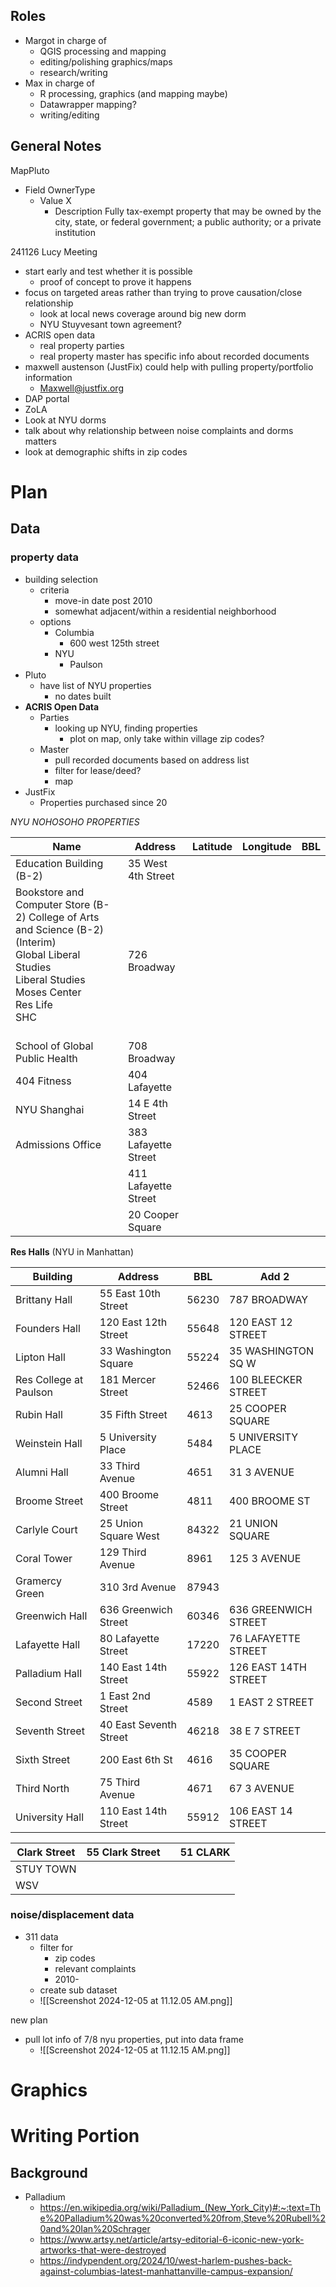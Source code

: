 ## Roles
- Margot in charge of
	- QGIS processing and mapping
	- editing/polishing graphics/maps
	- research/writing
- Max in charge of
	- R processing, graphics (and mapping maybe)
	- Datawrapper mapping?
	- writing/editing
## General Notes

MapPluto

- Field OwnerType
	- Value X
		- Description Fully tax-exempt property that may be owned by the city, state, or federal government; a public authority; or a private institution

241126 Lucy Meeting
- start early and test whether it is possible
	- proof of concept to prove it happens
- focus on targeted areas rather than trying to prove causation/close relationship
	- look at local news coverage around big new dorm
	- NYU Stuyvesant town agreement?
- ACRIS open data
	- real property parties
	- real property master has specific info about recorded documents
- maxwell austenson (JustFix) could help with pulling property/portfolio information
	- Maxwell@justfix.org
- DAP portal
- ZoLA
- Look at NYU dorms
- talk about why relationship between noise complaints and dorms matters
- look at demographic shifts in zip codes

# Plan

## Data
### property data
- building selection
	- criteria
		- move-in date post 2010
		- somewhat adjacent/within a residential neighborhood
	- options
		- Columbia
			- 600 west 125th street
		- NYU
			- Paulson
- Pluto
	- have list of NYU properties
		- no dates built
- **ACRIS Open Data**
	- Parties
		- looking up NYU, finding properties
			- plot on map, only take within village zip codes?
	- Master
		- pull recorded documents based on address list
		- filter for lease/deed?
		- map
- JustFix
	- Properties purchased since 20

*NYU NOHOSOHO PROPERTIES*

| Name                                                                                                                                                                    | Address              | Latitude | Longitude | BBL |
| ----------------------------------------------------------------------------------------------------------------------------------------------------------------------- | -------------------- | -------- | --------- | --- |
| Education Building (B-2)                                                                                                                                                | 35 West 4th Street   |          |           |     |
| Bookstore and Computer Store (B-2)  College of Arts and Science (B-2) (Interim)<br>Global Liberal Studies<br>Liberal Studies<br>Moses Center<br>Res Life<br>SHC<br><br> | 726 Broadway         |          |           |     |
| School of Global Public Health                                                                                                                                          | 708 Broadway         |          |           |     |
| 404 Fitness                                                                                                                                                             | 404 Lafayette        |          |           |     |
| NYU Shanghai                                                                                                                                                            | 14 E 4th Street      |          |           |     |
| Admissions Office                                                                                                                                                       | 383 Lafayette Street |          |           |     |
|                                                                                                                                                                         | 411 Lafayette Street |          |           |     |
|                                                                                                                                                                         | 20 Cooper Square     |          |           |     |
 
**Res Halls** (NYU in Manhattan)

| Building               | Address                | BBL   | Add 2                |
| ---------------------- | ---------------------- | ----- | -------------------- |
| Brittany Hall          | 55 East 10th Street    | 56230 | 787 BROADWAY         |
| Founders Hall          | 120 East 12th Street   | 55648 | 120 EAST 12 STREET   |
| Lipton Hall            | 33 Washington Square   | 55224 | 35 WASHINGTON SQ W   |
| Res College at Paulson | 181 Mercer Street      | 52466 | 100 BLEECKER STREET  |
| Rubin Hall             | 35 Fifth Street        | 4613  | 25 COOPER SQUARE     |
| Weinstein Hall         | 5 University Place     | 5484  | 5 UNIVERSITY PLACE   |
| Alumni Hall            | 33 Third Avenue        | 4651  | 31 3 AVENUE          |
| Broome Street          | 400 Broome Street      | 4811  | 400 BROOME ST        |
| Carlyle Court          | 25 Union Square West   | 84322 | 21 UNION SQUARE      |
| Coral Tower            | 129 Third Avenue       | 8961  | 125 3 AVENUE         |
| Gramercy Green         | 310 3rd Avenue         | 87943 |                      |
| Greenwich Hall         | 636 Greenwich Street   | 60346 | 636 GREENWICH STREET |
| Lafayette Hall         | 80 Lafayette Street    | 17220 | 76 LAFAYETTE STREET  |
| Palladium Hall         | 140 East 14th Street   | 55922 | 126 EAST 14TH STREET |
| Second Street          | 1 East 2nd Street      | 4589  | 1 EAST 2 STREET      |
| Seventh Street         | 40 East Seventh Street | 46218 | 38 E 7 STREET        |
| Sixth Street           | 200 East 6th St        | 4616  | 35 COOPER SQUARE     |
| Third North            | 75 Third Avenue        | 4671  | 67 3 AVENUE          |
| University Hall        | 110 East 14th Street   | 55912 | 106 EAST 14 STREET   |




| Clark Street  | 55 Clark Street |     | 51 CLARK |
| ------------- | --------------- | --- | -------- |
| STUY TOWN<br> |                 |     |          |
| WSV           |                 |     |          |


### noise/displacement data
- 311 data
	- filter for 
		- zip codes
		- relevant complaints
		- 2010-
	- create sub dataset
	- ![[Screenshot 2024-12-05 at 11.12.05 AM.png]]

new plan
- pull lot info of 7/8 nyu properties, put into data frame
	- ![[Screenshot 2024-12-05 at 11.12.15 AM.png]]

# Graphics

# Writing Portion
## Background
- Palladium 
	- https://en.wikipedia.org/wiki/Palladium_(New_York_City)#:~:text=The%20Palladium%20was%20converted%20from,Steve%20Rubell%20and%20Ian%20Schrager
	- https://www.artsy.net/article/artsy-editorial-6-iconic-new-york-artworks-that-were-destroyed
	- https://indypendent.org/2024/10/west-harlem-pushes-back-against-columbias-latest-manhattanville-campus-expansion/

